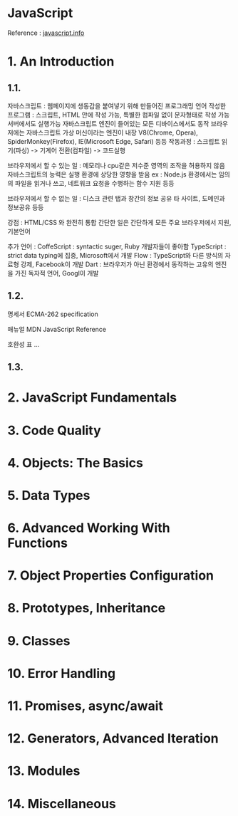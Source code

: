 JavaScript
===
Reference : [javascript.info](javascript.info "javascript.info")  

# 1. An Introduction
## 1.1. 
자바스크립트 : 웹페이지에 생동감을 붙여넣기 위해 만들어진 프로그래밍 언어
    작성한 프로그램 : 스크립트, HTML 안에 작성 가능, 특별한 컴파일 없이 문자형태로 작성 가능
    서버에서도 실행가능
    자바스크립트 엔진이 들어있는 모든 디바이스에서도 동작
    브라우저에는 자바스크립트 가상 머신이라는 엔진이 내장
        V8(Chrome, Opera), SpiderMonkey(Firefox), IE(Microsoft Edge, Safari) 등등
        작동과정 : 스크립트 읽기(파싱) -> 기계어 전환(컴파일) -> 코드실행
    
브라우저에서 할 수 있는 일 :
    메모리나 cpu같은 저수준 영역의 조작을 허용하지 않음
    자바스크립트의 능력은 실행 환경에 상당한 영향을 받음
        ex : Node.js 환경에서는 임의의 파일을 읽거나 쓰고, 네트워크 요청을 수행하는 함수 지원
    등등

브라우저에서 할 수 없는 일 :
    디스크 관련
    탭과 창간의 정보 공유
    타 사이트, 도메인과 정보공유
    등등
    
강점 :
    HTML/CSS 와 완전히 통합
    간단한 일은 간단하게
    모든 주요 브라우저에서 지원, 기본언어

추가 언어 : 
    CoffeScript : syntactic suger, Ruby 개발자들이 좋아함
    TypeScript : strict data typing에 집중, Microsoft에서 개발
    Flow : TypeScript와 다른 방식의 자료형 강제, Facebook이 개발
    Dart : 브라우저가 아닌 환경에서 동작하는 고유의 엔진을 가진 독자적 언어, Googl이 개발

## 1.2.
명세서
    ECMA-262 specification

매뉴얼
    MDN JavaScript Reference

호환성 표
    ...

## 1.3.


# 2. JavaScript Fundamentals
# 3. Code Quality
# 4. Objects: The Basics
# 5. Data Types
# 6. Advanced Working With Functions
# 7. Object Properties Configuration
# 8. Prototypes, Inheritance
# 9. Classes
# 10. Error Handling
# 11. Promises, async/await
# 12. Generators, Advanced Iteration
# 13. Modules
# 14. Miscellaneous